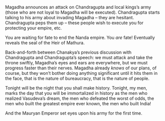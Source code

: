 Magadha announces an attack on Chandragupta and local kings’s army (those who are not loyal to Magadha will be executed). Chandragupta starts talking to his army about invading Magadha – they are hesitant. Chandragupta peps them up – these people wish to execute you for protecting your empire, etc. 

You are waiting for fate to end the Nanda empire. You _are_ fate! Eventually reveals the seal of the Heir of Mathura. 

Back-and-forth between Chanakya’s previous discussion with Chandragupta and Chandragupta’s speech: we must attack and take the throne swiftly, Magadha’s eyes and ears are everywhere, but we must progress faster than their nerves. Magadha already _knows_ of our plans, of course, but they won’t bother doing anything significant until it hits them in the face, that is the nature of bureaucracy, that is the nature of people.

Tonight will be the night that you shall make history. Tonight, my men, marks the day that you will be immortalized in history as the men who realized Vasudeva’s dream, the men who defeated the worst of odds, the men who built the greatest empire ever known, the men who built India! 

And the Mauryan Emperor set eyes upon his army for the first time.